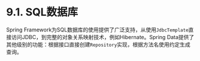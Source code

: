 # 9.1. SQL数据库

Spring Framework为SQL数据库的使用提供了广泛支持，从使用`JdbcTemplate`直接访问JDBC，到完整的对象关系映射技术，例如Hibernate。Spring Data提供了其他级别的功能：根据接口直接创建`Repository`实现，根据方法名使用约定生成查询。
